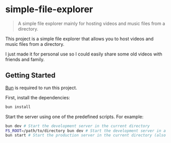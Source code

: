 # simple-file-explorer

> A simple file explorer mainly for hosting videos and music files from a directory.

This project is a simple file explorer that allows you to host videos and music files from a directory.

I just made it for personal use so I could easily share some old videos with friends and family.

## Getting Started

[Bun] is required to run this project.

First, install the dependencies:

```sh
bun install
```

Start the server using one of the predefined scripts. For example:

```sh
bun dev # Start the development server in the current directory
FS_ROOT=/path/to/directory bun dev # Start the development server in a specific directory
bun start # Start the production server in the current directory (also accepts FS_ROOT)
```

[bun]: https://bun.sh
[next.js]: https://nextjs.org/
